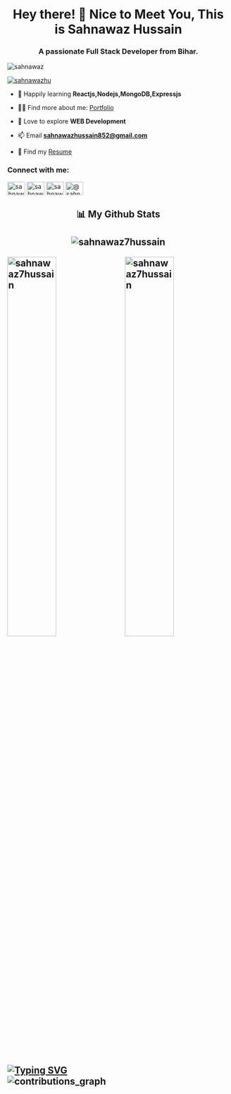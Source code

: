 <h1 align="center">Hey there! 👋 Nice to Meet You, This is Sahnawaz Hussain</h1>
<h3 align="center">A passionate Full Stack Developer from Bihar.</h3>

<img src="https://user-images.githubusercontent.com/101489367/192368824-baa4c5d8-9c07-4392-976f-dc78453f85fc.gif" alt="sahnawaz" />


<p align="left"> <a href="https://twitter.com/sahnawazhu" target="blank"><img src="https://img.shields.io/twitter/follow/sahnawazhu?logo=twitter&style=for-the-badge" alt="sahnawazhu" /></a> </p>

- 🌱 Happily learning **Reactjs,Nodejs,MongoDB,Expressjs**

- 👨‍💻 Find more about me: <a href="https://sahnawaz7hussain.github.io" target="_blank" >Portfolio</a>


- 💬 Love to explore  **WEB Development**

- 📫 Email **sahnawazhussain852@gmail.com**

- 📄 Find my  <a target="_blank" href="https://drive.google.com/file/d/1CaY6ZsksMiWr2RmU8btQgfQ0-SOcFrAg/view?usp=sharing">Resume</a>
<h3 align="left">Connect with me:</h3>
<p align="left">
<a href="https://twitter.com/sahnawazhu" target="blank"><img align="center" src="https://raw.githubusercontent.com/rahuldkjain/github-profile-readme-generator/master/src/images/icons/Social/twitter.svg" alt="sahnawazhu" height="30" width="40" /></a>
<a href="https://linkedin.com/in/sahnawaz hussain" target="blank"><img align="center" src="https://raw.githubusercontent.com/rahuldkjain/github-profile-readme-generator/master/src/images/icons/Social/linked-in-alt.svg" alt="sahnawaz hussain" height="30" width="40" /></a>
<a href="https://codesandbox.com/sahnawaz7hussain" target="blank"><img align="center" src="https://raw.githubusercontent.com/rahuldkjain/github-profile-readme-generator/master/src/images/icons/Social/codesandbox.svg" alt="sahnawaz7hussain" height="30" width="40" /></a>
<a href="https://www.hackerrank.com/@sahnawazhussain1" target="blank"><img align="center" src="https://raw.githubusercontent.com/rahuldkjain/github-profile-readme-generator/master/src/images/icons/Social/hackerrank.svg" alt="@sahnawazhussain1" height="30" width="40" /></a>
</p>
<h2 align="center"> 📊 My Github Stats<h2>

<p align="center" ><img align="center" src="https://github-readme-stats.vercel.app/api/top-langs?username=sahnawaz7hussain&show_icons=true&locale=en&layout=compact&theme=radical" alt="sahnawaz7hussain" /></p>
  
  <div  >  
&nbsp;<img align="left" width="47%"  src="https://github-readme-stats.vercel.app/api?username=sahnawaz7hussain&show_icons=true&locale=en&theme=radical" alt="sahnawaz7hussain" />
<img align="right" width="47%" src="https://github-readme-streak-stats.herokuapp.com/?user=sahnawaz7hussain&theme=radical" alt="sahnawaz7hussain" />
</div>
 
 <div>
<a href="https://git.io/typing-svg"><img src="https://readme-typing-svg.herokuapp.com?font=Fira+Code&pause=1000&color=C21FF7&width=435&lines=My+Contribution+Graph!" alt="Typing SVG" /></a></div>
<div >
<img width="auto" src="https://activity-graph.herokuapp.com/graph?username=Sahnawaz7hussain&bg_color=01000a&color=6d5f6c&line=703e6c&point=b62b2b&area=true&hide_border=true)](https://github.com/ashutosh00710/github-readme-activity-graph" alt="contributions_graph" />
  </div>




